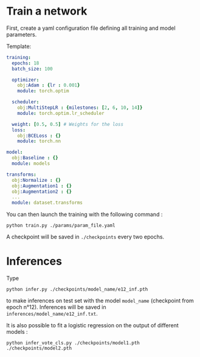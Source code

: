 
# Train a network

First, create a yaml configuration file defining all training and model parameters.

Template: 
```yaml
training:
  epochs: 18
  batch_size: 100

  optimizer:
    obj:Adam : {lr : 0.001}
    module: torch.optim

  scheduler:
    obj:MultiStepLR : {milestones: [2, 6, 10, 14]}
    module: torch.optim.lr_scheduler

  weight: [0.5, 0.5] # Weights for the loss
  loss:
    obj:BCELoss : {}
    module: torch.nn

model:
  obj:Baseline : {}
  module: models

transforms:
  obj:Normalize : {}
  obj:Augmentation1 : {}
  obj:Augmentation2 : {}
  ...
  module: dataset.transforms
```

You can then launch the training with the following command :
```shell
python train.py ./params/param_file.yaml
```

A checkpoint will be saved in `./checkpoints` every two epochs.

# Inferences

Type
```shell
python infer.py ./checkpoints/model_name/e12_inf.pth
```
to make inferences on test set with the model `model_name` (checkpoint from epoch n°12). Inferences will be saved in `inferences/model_name/e12_inf.txt`. 

It is also possible to fit a logistic regression on the output of different models :
```shell
python infer_vote_cls.py ./checkpoints/model1.pth ./checkpoints/model2.pth
```
